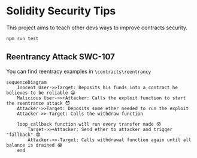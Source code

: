 # Solidity Security Tips

This project aims to teach other devs ways to improve contracts security.

```shell
npm run test
```

## Reentrancy Attack SWC-107

You can find reentracy examples in `\contracts\reentrancy`

```mermaid
sequenceDiagram
    Inocent User->>Target: Deposits his funds into a contract he believes to be reliable 😀
    Malicious User->>+Attacker: Calls the exploit function to start the reentrance attack 😈
    Attacker->>Target: Deposits some ether needed to run the exploit
    Attacker->>-Target: Calls the withdraw function

    loop callback function will run every transfer made 😰
        Target->>+Attacker: Send ether to attacker and trigger "fallback" 😨
        Attacker->>-Target: Calls withdrawal function again until all balance is drained 😭
    end
```